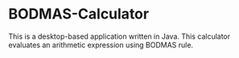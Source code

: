 # BODMAS-Calculator
This is a desktop-based application written in Java.
This calculator evaluates an arithmetic expression using BODMAS rule.
